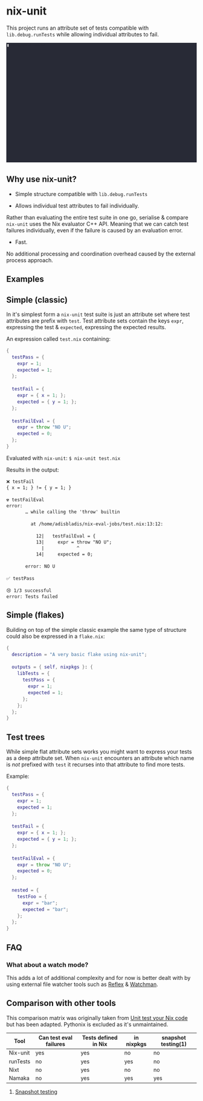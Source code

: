 # nix-unit

This project runs an attribute set of tests compatible with `lib.debug.runTests` while allowing individual attributes to fail.

![](./.github/demo.gif)


## Why use nix-unit?

- Simple structure compatible with `lib.debug.runTests`

- Allows individual test attributes to fail individually.

Rather than evaluating the entire test suite in one go, serialise & compare `nix-unit` uses the Nix evaluator C++ API.
Meaning that we can catch test failures individually, even if the failure is caused by an evaluation error.

- Fast.

No additional processing and coordination overhead caused by the external process approach.

## Examples

## Simple (classic)
In it's simplest form a `nix-unit` test suite is just an attribute set where test attributes are prefix with `test`.
Test attribute sets contain the keys `expr`, expressing the test & `expected`, expressing the expected results.

An expression called `test.nix` containing:
``` nix
{
  testPass = {
    expr = 1;
    expected = 1;
  };

  testFail = {
    expr = { x = 1; };
    expected = { y = 1; };
  };

  testFailEval = {
    expr = throw "NO U";
    expected = 0;
  };
}
```

Evaluated with `nix-unit`:
`$ nix-unit test.nix`


Results in the output:
```
❌ testFail
{ x = 1; } != { y = 1; }

☢️ testFailEval
error:
       … while calling the 'throw' builtin

         at /home/adisbladis/nix-eval-jobs/test.nix:13:12:

           12|   testFailEval = {
           13|     expr = throw "NO U";
             |            ^
           14|     expected = 0;

       error: NO U

✅ testPass

😢 1/3 successful
error: Tests failed
```

## Simple (flakes)

Building on top of the simple classic example the same type of structure could also be expressed in a `flake.nix`:
``` nix
{
  description = "A very basic flake using nix-unit";

  outputs = { self, nixpkgs }: {
    libTests = {
      testPass = {
        expr = 1;
        expected = 1;
      };
    };
  };
}

```

## Test trees
While simple flat attribute sets works you might want to express your tests as a deep attribute set.
When `nix-unit` encounters an attribute which name is _not_ prefixed with `test` it recurses into that attribute to find more tests.

Example:
``` nix
{
  testPass = {
    expr = 1;
    expected = 1;
  };

  testFail = {
    expr = { x = 1; };
    expected = { y = 1; };
  };

  testFailEval = {
    expr = throw "NO U";
    expected = 0;
  };

  nested = {
    testFoo = {
      expr = "bar";
      expected = "bar";
    };
  };
}
```

## FAQ

### What about a watch mode?
This adds a lot of additional complexity and for now is better dealt with by using external file watcher tools such as [Reflex](https://github.com/cespare/reflex) & [Watchman](https://facebook.github.io/watchman/).

## Comparison with other tools
This comparison matrix was originally taken from [Unit test your Nix code](https://www.tweag.io/blog/2022-09-01-unit-test-your-nix-code/) but has been adapted.
Pythonix is excluded as it's unmaintained.

| Tool        | Can test eval failures | Tests defined in Nix | in nixpkgs | snapshot testing(1) |
| ----------- | ---------------------- | -------------------- | ---------- |-------------------- |
| Nix-unit    | yes                    | yes                  | no         | no                  |
| runTests    | no                     | yes                  | yes        | no                  |
| Nixt        | no                     | yes                  | no         | no                  |
| Namaka      | no                     | yes                  | yes        | yes                 |

1. [Snapshot testing](https://github.com/nix-community/namaka#snapshot-testing)
